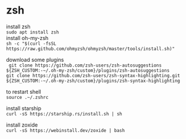 # zsh
install zsh  
`sudo apt install zsh`  
install oh-my-zsh  
`sh -c "$(curl -fsSL https://raw.github.com/ohmyzsh/ohmyzsh/master/tools/install.sh)"`  

download some plugins  
`
git clone https://github.com/zsh-users/zsh-autosuggestions ${ZSH_CUSTOM:-~/.oh-my-zsh/custom}/plugins/zsh-autosuggestions`    
`git clone https://github.com/zsh-users/zsh-syntax-highlighting.git ${ZSH_CUSTOM:-~/.oh-my-zsh/custom}/plugins/zsh-syntax-highlighting  
`  

to restart shell  
`source .~/.zshrc`

install starship  
`curl -sS https://starship.rs/install.sh | sh`  

install zoxide   
`curl -sS https://webinstall.dev/zoxide | bash`
